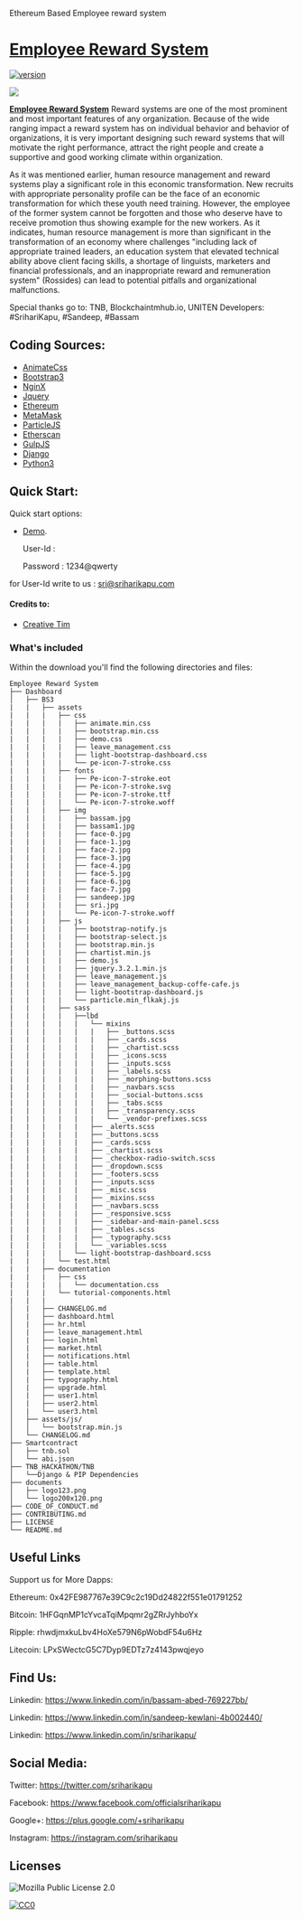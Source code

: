 Ethereum Based Employee reward system

# [Employee Reward System](http://tnb.sriharikapu.com/system.png)
[![version][version-badge]][CHANGELOG]

![](http://tnb.sriharikapu.com/system.png)

**[Employee Reward System](http://tnb.sriharikapu.com/system.png)** Reward systems are one of the most prominent and most important features of any organization. Because of the wide ranging impact a reward system has on individual behavior and behavior of organizations, it is very important designing such reward systems that will motivate the right performance, attract the right people and create a supportive and good working climate within organization.

As it was mentioned earlier, human resource management and reward systems play a significant role in this economic transformation. New recruits with appropriate personality profile can be the face of an economic transformation for which these youth need training. However, the employee of the former system cannot be forgotten and those who deserve have to receive promotion thus showing example for the new workers. As it indicates, human resource management is more than significant in the transformation of an economy where challenges "including lack of appropriate trained leaders, an education system that elevated technical ability above client facing skills, a shortage of linguists, marketers and financial professionals, and an inappropriate reward and remuneration system" (Rossides) can lead to potential pitfalls and organizational malfunctions.

Special thanks go to: TNB, Blockchaintmhub.io, UNITEN
Developers: #SrihariKapu, #Sandeep, #Bassam

## Coding Sources:

+ [AnimateCss](https://daneden.github.io/animate.css/)
+ [Bootstrap3](https://getbootstrap.com/)
+ [NginX](https://www.nginx.com/)
+ [Jquery](https://jquery.com/)
+ [Ethereum](https://ethereum.com/)
+ [MetaMask](https://metamask.io/)
+ [ParticleJS](https://vincentgarreau.com/particles.js/)
+ [Etherscan](https://etherscan.io/)
+ [GulpJS](https://gulpjs.com/)
+ [Django](https://www.djangoproject.com/)
+ [Python3](https://www.python.org)

## Quick Start:

Quick start options:

+ [Demo](https://breathing.sriahrikapu.com).

   User-Id  : 
   
   Password : 1234@qwerty 
   
for User-Id write to us : sri@sriharikapu.com

  
#### Credits to:

+ [Creative Tim](https://www.creative-tim.com/)


### What's included

Within the download you'll find the following directories and files:
```
Employee Reward System
├── Dashboard
│   ├── BS3
|   |   ├── assets
|   |   |   ├── css
|   |   |   |   ├── animate.min.css
|   |   |   |   ├── bootstrap.min.css
|   |   |   |   ├── demo.css
|   |   |   |   ├── leave_management.css
|   |   |   |   ├── light-bootstrap-dashboard.css
|   |   |   |   └── pe-icon-7-stroke.css
|   |   |   ├── fonts
|   |   |   |   ├── Pe-icon-7-stroke.eot
|   |   |   |   ├── Pe-icon-7-stroke.svg
|   |   |   |   ├── Pe-icon-7-stroke.ttf
|   |   |   |   └── Pe-icon-7-stroke.woff
|   |   |   ├── img
|   |   |   |   ├── bassam.jpg
|   |   |   |   ├── bassam1.jpg
|   |   |   |   ├── face-0.jpg
|   |   |   |   ├── face-1.jpg
|   |   |   |   ├── face-2.jpg
|   |   |   |   ├── face-3.jpg
|   |   |   |   ├── face-4.jpg
|   |   |   |   ├── face-5.jpg
|   |   |   |   ├── face-6.jpg
|   |   |   |   ├── face-7.jpg
|   |   |   |   ├── sandeep.jpg
|   |   |   |   ├── sri.jpg
|   |   |   |   └── Pe-icon-7-stroke.woff
|   |   |   ├── js
|   |   |   |   ├── bootstrap-notify.js
|   |   |   |   ├── bootstrap-select.js
|   |   |   |   ├── bootstrap.min.js
|   |   |   |   ├── chartist.min.js
|   |   |   |   ├── demo.js	
|   |   |   |   ├── jquery.3.2.1.min.js
|   |   |   |   ├── leave_management.js
|   |   |   |   ├── leave_management_backup-coffe-cafe.js
|   |   |   |   ├── light-bootstrap-dashboard.js
|   |   |   |   └── particle.min_flkakj.js
|   |   |   ├── sass
|   |   |   |   ├──lbd
|   |   |   |   |   └── mixins
|   |   |   |   |   |   ├── _buttons.scss
|   |   |   |   |   |   ├── _cards.scss
|   |   |   |   |   |   ├── _chartist.scss
|   |   |   |   |   |   ├── _icons.scss
|   |   |   |   |   |   ├── _inputs.scss
|   |   |   |   |   |   ├── _labels.scss
|   |   |   |   |   |   ├── _morphing-buttons.scss
|   |   |   |   |   |   ├── _navbars.scss
|   |   |   |   |   |   ├── _social-buttons.scss
|   |   |   |   |   |   ├── _tabs.scss
|   |   |   |   |   |   ├── _transparency.scss
|   |   |   |   |   |   └── _vendor-prefixes.scss
|   |   |   |   |   ├── _alerts.scss
|   |   |   |   |   ├── _buttons.scss
|   |   |   |   |   ├── _cards.scss
|   |   |   |   |   ├── _chartist.scss
|   |   |   |   |   ├── _checkbox-radio-switch.scss
|   |   |   |   |   ├── _dropdown.scss
|   |   |   |   |   ├── _footers.scss
|   |   |   |   |   ├── _inputs.scss
|   |   |   |   |   ├── _misc.scss
|   |   |   |   |   ├── _mixins.scss
|   |   |   |   |   ├── _navbars.scss
|   |   |   |   |   ├── _responsive.scss
|   |   |   |   |   ├── _sidebar-and-main-panel.scss
|   |   |   |   |   ├── _tables.scss
|   |   |   |   |   ├── _typography.scss
|   |   |   |   |   └── _variables.scss
|   |   |   |   └── light-bootstrap-dashboard.scss
|   |   |   └── test.html
|   |   ├── documentation
|   |   |   ├── css
|   |   |   |   └── documentation.css
|   |   |   └── tutorial-components.html
|   |   |
│   |   ├── CHANGELOG.md
│   |   ├── dashboard.html
│   |   ├── hr.html
│   |   ├── leave_management.html
│   |   ├── login.html
│   |   ├── market.html
│   |   ├── notifications.html
│   |   ├── table.html
│   |   ├── template.html
│   |   ├── typography.html
│   |   ├── upgrade.html
│   |   ├── user1.html
│   |   ├── user2.html
│   |   └── user3.html
│   ├── assets/js/
│   │   └── bootstrap.min.js
│   └── CHANGELOG.md   
├── Smartcontract
│   ├── tnb.sol
│   └── abi.json
├── TNB_HACKATHON/TNB
│   └──Django & PIP Dependencies
├── documents
│   ├── logo123.png
│   └── logo200x120.png
├── CODE_OF_CONDUCT.md
├── CONTRIBUTING.md
├── LICENSE
└── README.md

```

## Useful Links

Support us for More Dapps:

Ethereum: 0x42FE987767e39C9c2c19Dd24822f551e01791252

Bitcoin: 1HFGqnMP1cYvcaTqiMpqmr2gZRrJyhboYx

Ripple: rhwdjmxkuLbv4HoXe579N6pWobdF54u6Hz

Litecoin: LPxSWectcG5C7Dyp9EDTz7z4143pwqjeyo


## Find Us: 


Linkedin: <https://www.linkedin.com/in/bassam-abed-769227bb/>

Linkedin: <https://www.linkedin.com/in/sandeep-kewlani-4b002440/>

Linkedin: <https://www.linkedin.com/in/sriharikapu/>


## Social Media:

Twitter: <https://twitter.com/sriharikapu>

Facebook: <https://www.facebook.com/officialsriharikapu>

Google+: <https://plus.google.com/+sriharikapu>

Instagram: <https://instagram.com/sriharikapu>

[CHANGELOG]: ./CHANGELOG.md
[version-badge]: https://img.shields.io/badge/version-2.0.19.65-blue.svg



## Licenses

![Mozilla Public License 2.0](https://s3.amazonaws.com/cloud.ohloh.net/attachments/43318/mozilla_core_logo_med.jpg)


[![CC0](https://i.creativecommons.org/p/zero/1.0/88x31.png)](https://creativecommons.org/publicdomain/zero/1.0/)
